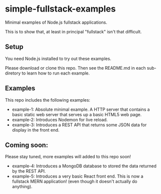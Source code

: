# simple-fullstack-examples

Minimal examples of Node.js fullstack applications. 

This is to show that, at least in principal "fullstack" isn't that difficult.

## Setup

You need Node.js installed to try out these examples.

Please download or clone this repo. Then see the README.md in each sub-diretory to learn how to run each example.

## Examples

This repo includes the following examples:

- example-1: Absolute minimal example. A HTTP server that contains a basic static web server that serves up a basic HTML5 web page.
- example-2: Introduces Nodemon for live reload.
- example-3: Introduces a REST API that returns some JSON data for display in the front end.

## Coming soon:

Please stay tuned, more examples will added to this repo soon!

- example-4: Introduces a MongoDB database to stored the data returned by the REST API.
- example-5: Introduces a very basic React front end. This is now a fullstack MERN application! (even though it doesn't actually do anything).



